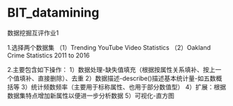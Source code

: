 # BIT_datamining
数据挖掘互评作业1

1.选择两个数据集
（1）Trending YouTube Video Statistics 
（2）Oakland Crime Statistics 2011 to 2016

2.主要包含如下操作： 
1）数据处理-缺失值填充（根据按属性关系填补、按上一个值填补、直接删除）、去重 
2）数据描述-describe()描述基本统计量-如五数概括等
3）统计频数频率（主要用于标称属性、也用于部分数值型） 
4）扩展：根据数据集特点增加新属性以便进一步分析数据 
5）可视化-直方图
